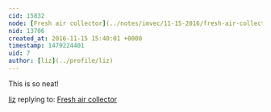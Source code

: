 ```yaml
---
cid: 15832
node: [Fresh air collector](../notes/imvec/11-15-2016/fresh-air-collector)
nid: 13706
created_at: 2016-11-15 15:40:01 +0000
timestamp: 1479224401
uid: 7
author: [liz](../profile/liz)
---
```


This is so neat!

[liz](../profile/liz) replying to: [Fresh air collector](../notes/imvec/11-15-2016/fresh-air-collector)

